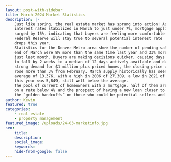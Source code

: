 ```yaml
---
layout: post-with-sidebar
title: March 2024 Market Statistics
description: |-
    Just like spring, the real estate market has sprung into action! As mortgage
    interest rates stabilized in March to just under 7%, mortgage applications
    surged by 15%, indicating that buyers are feeling more comfortable the
    Federal Reserve will stay true to several potential interest rate
    drops this year.
    Statistics for the Denver Metro area show the number of pending sales at the
    end of March were 8% more than the same time last year and 33% more than
    just last month. Buyers are making decisions quicker, causing days on market
    to fall by 2 weeks to a median of 12 days actively available and due to a
    strong demand for $1 million plus priced homes, the closing price of homes
    rose more than 3% from February. March supply historically has seen an
    average of 13,376, with a high in 2006 of 27,309, a low in 2021 of 1,921 and
    this year was 5,849, still well below the average.
    The pool of current of homeowners with a mortgage, half of them are sitting
    on a rate below 4% and the prospect of having a new loan closer to 7% keeps
    the “golden handcuffs” on those who could be potential sellers and buyers.
author: Kevin
featured: true
categories:
    - real estate
    - property management
featured_image: /uploads/24-03-marketinfo.jpg
seo:
    title:
    description:
    social_image:
    keywords:
    hide-from-google: false
---
```

